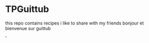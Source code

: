 # TPGuittub
this repo contains recipes i like to share with my friends
bonjour et bienvenue sur guittub

'